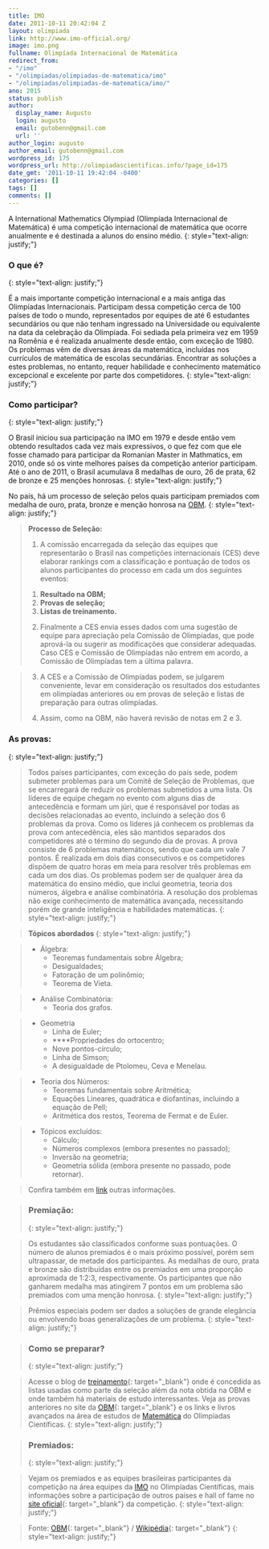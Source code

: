 ```yaml
---
title: IMO
date: 2011-10-11 20:42:04 Z
layout: olimpiada
link: http://www.imo-official.org/
image: imo.png
fullname: Olimpíada Internacional de Matemática
redirect_from:
- "/imo"
- "/olimpiadas/olimpiadas-de-matematica/imo"
- "/olimpiadas/olimpiadas-de-matematica/imo/"
ano: 2015
status: publish
author:
  display_name: Augusto
  login: augusto
  email: gutobenn@gmail.com
  url: ''
author_login: augusto
author_email: gutobenn@gmail.com
wordpress_id: 175
wordpress_url: http://olimpiadascientificas.info/?page_id=175
date_gmt: '2011-10-11 19:42:04 -0400'
categories: []
tags: []
comments: []
---
```


A International Mathematics Olympiad (Olimpíada Internacional de Matemática) é uma competição internacional de matemática que ocorre anualmente e é destinada a alunos do ensino médio.
{: style="text-align: justify;"}



### O que é?
{: style="text-align: justify;"}



É a mais importante competição internacional e a mais antiga das Olimpíadas Internacionais. Participam dessa competição cerca de 100 países de todo o mundo, representados por equipes de até 6 estudantes secundários ou
que não tenham ingressado na Universidade ou equivalente na data da celebração da Olimpíada. Foi sediada pela primeira vez em 1959 na Romênia e é realizada anualmente desde então, com exceção de 1980. Os problemas vêm de
diversas áreas da matemática, incluídas nos currículos de matemática de escolas secundárias. Encontrar as soluções a estes problemas, no entanto, requer habilidade e conhecimento matemático excepcional e excelente por
parte dos competidores.
{: style="text-align: justify;"}



### Como participar?
{: style="text-align: justify;"}



O Brasil iniciou sua participação na IMO em 1979 e desde então vem obtendo resultados cada vez mais expressivos, o que fez com que ele fosse chamado para participar da Romanian Master in Mathmatics, em 2010, onde só os
vinte melhores países da competição anterior participam. Até o ano de 2011, o Brasil acumulava 8 medalhas de ouro, 26 de prata, 62 de bronze e 25 menções honrosas.
{: style="text-align: justify;"}



No país, há um processo de seleção pelos quais participam premiados com medalha de ouro, prata, bronze e menção honrosa na [OBM][2].
{: style="text-align: justify;"}



> **Processo de Seleção:**
> 
> 1) A comissão encarregada da seleção das equipes que representarão o Brasil nas competições internacionais (CES) deve elaborar rankings com a classificação e pontuação de todos os alunos participantes do processo em
> cada um dos seguintes eventos:
> 
> 1.  **Resultado na OBM;**
> 2.  **Provas de seleção;**
> 3.  **Listas de treinamento.**
>   
> 
> 2) Finalmente a CES envia esses dados com uma sugestão de equipe para apreciação pela Comissão de Olimpíadas, que pode aprová-la ou sugerir as modificações que considerar adequadas. Caso CES e Comissão de Olimpíadas
> não entrem em acordo, a Comissão de Olimpíadas tem a última palavra.


> 3) A CES e a Comissão de Olimpíadas podem, se julgarem conveniente, levar em consideração os resultados dos estudantes em olimpíadas anteriores ou em provas de seleção e listas de preparação para outras olimpíadas.
> 
> 4) Assim, como na OBM, não haverá revisão de notas em 2 e 3.</blockquote>
> 
> ### As provas:
> {: style="text-align: justify;"}
> 
> 


> Todos países participantes, com exceção do país sede, podem submeter problemas para um Comitê de Seleção de Problemas, que se encarregará de reduzir os problemas submetidos a uma lista. Os líderes de equipe chegam no
> evento com alguns dias de antecedência e formam um júri, que é responsável por todas as decisões relacionadas ao evento, incluindo a seleção dos 6 problemas da prova. Como os líderes já conhecem os problemas da prova
> com antecedência, eles são mantidos separados dos competidores até o término do segundo dia de provas. A prova consiste de 6 problemas matemáticos, sendo que cada um vale 7 pontos. É realizada em dois dias consecutivos
> e os competidores dispõem de quatro horas em meia para resolver três problemas em cada um dos dias. Os problemas podem ser de qualquer área da matemática do ensino médio, que inclui geometria, teoria dos números,
> álgebra e análise combinatória. A resolução dos problemas não exige conhecimento de matemática avançada, necessitando porém de grande inteligência e habilidades matemáticas.
> {: style="text-align: justify;"}
> 
> 


> **Tópicos abordados**
> {: style="text-align: justify;"}
> 
> 


> * <span style="text-align: justify;">Álgebra:</span>
>   * Teoremas fundamentais sobre Álgebra;
>   * Desigualdades;
>   * Fatoração de um polinômio;
>   * Teorema de Vieta.
>     
> 
> 
>   
> 
> 


> * Análise Combinatória:
>   * Teoria dos grafos.
>     
> 
> 
>   
> 
> 


> * Geometria
>   * Linha de Euler;
>   * ****Propriedades do ortocentro;
>   * Nove pontos-círculo;
>   * Linha de Simson;
>   * A desigualdade de Ptolomeu, Ceva e Menelau.
>     
> 
> 
>   
> 
> 


> * Teoria dos Números:
>   * Teoremas fundamentais sobre Aritmética;
>   * Equações Lineares, quadrática e diofantinas, incluindo a equação de Pell;
>   * Aritmética dos restos, Teorema de Fermat e de Euler.
>     
> 
> 
>   
> 
> 


> * Tópicos excluídos:
>   * Cálculo;
>   * Números complexos (embora presentes no passado);
>   * Inversão na geometria;
>   * Geometria sólida (embora presente no passado, pode retornar).
>     
> 
> 
>   
> 
> 


> Confira também em [link][3] outras informações.
> 


> ### Premiação:
> {: style="text-align: justify;"}
> 
> 


> Os estudantes são classificados conforme suas pontuações. O número de alunos premiados é o mais próximo possível, porém sem ultrapassar, de metade dos participantes. As medalhas de ouro, prata e bronze são distribuídas
> entre os premiados em uma proporção aproximada de 1:2:3, respectivamente. Os participantes que não ganharem medalha mas atingirem 7 pontos em um problema são premiados com uma menção honrosa.
> {: style="text-align: justify;"}
> 
> 


> Prêmios especiais podem ser dados a soluções de grande elegância ou envolvendo boas generalizações de um problema.
> {: style="text-align: justify;"}
> 
> 


> ### Como se preparar?
> {: style="text-align: justify;"}
> 
> 


> Acesse o blog de [treinamento][4]{: target="_blank"} onde é concedida as listas usadas como parte da seleção além da nota obtida na OBM e onde também há materiais de estudo interessantes. Veja as provas anteriores no
> site da [OBM][5]{: target="_blank"} e os links e livros avançados na área de estudos de [Matemática][6] do Olimpíadas Científicas.
> {: style="text-align: justify;"}
> 
> 


> ### Premiados:
> {: style="text-align: justify;"}
> 
> 


> Vejam os premiados e as equipes brasileiras participantes da competição na área equipes da [IMO][7] no Olimpíadas Científicas, mais informações sobre a participação de outros países e hall of fame no [site
> oficial][1]{: target="_blank"} da competição.
> {: style="text-align: justify;"}
> 
> 


> Fonte: [OBM][8]{: target="_blank"} / [Wikipédia][9]{: target="_blank"}
> {: style="text-align: justify;"}
> 
> 





[1]: http://www.imo-official.org/ "IMO"
[2]: /olimpiadas/olimpiadas-de-matematica/obm/ "OBM"
[3]: http://olympiads.win.tue.nl/imo/index.html "IMO"
[4]: http://imoibero.blogspot.com.br/ "Seleção para a IMO e Iberoamericana"
[5]: http://www.obm.org.br/opencms/como_se_preparar/provas/provas_oim.html "Provas Anteriores"
[6]: /estudo/matematica/ "Estudo de Matemática"
[7]: /equipes-brasileiras/matematica/imo/ "Equipes IMO"
[8]: http://www.obm.org.br/opencms/ "OBM"
[9]: http://pt.wikipedia.org/wiki/Olimp%C3%ADada_Internacional_de_Matem%C3%A1tica "Wikipédia"
